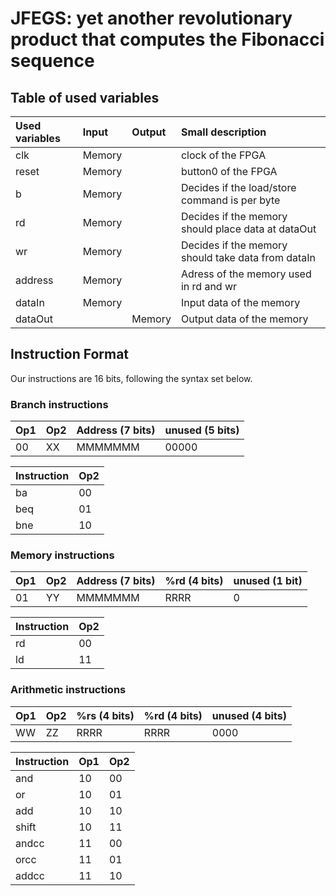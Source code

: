 # JFEGS: yet another revolutionary product that computes the Fibonacci sequence


## Table of used variables
| Used variables        | Input         | Output    | Small description     |
| :--                   |:--            |:--        |:--                    |
| clk                   |Memory         |           |clock of the FPGA      |
| reset                 |Memory               |           |button0 of the FPGA    |
| b         | Memory               |           | Decides if the load/store command is per byte|
| rd|Memory|| Decides if the memory should place data at dataOut|
| wr|Memory|| Decides if the memory should take data from dataIn|
| address|Memory||Adress of the memory used in rd and wr|
| dataIn|Memory||Input data of the memory|
| dataOut||Memory|Output data of the memory|



## Instruction Format

Our instructions are 16 bits, following the syntax set below.


### Branch instructions
| Op1 | Op2 | Address (7 bits) | unused (5 bits) |
| :--  |:-- |:--  |:-- |
| 00 | XX | MMMMMMM | 00000 |

| Instruction | Op2 |
| --- | --- |
| ba | 00 |
| beq | 01 |
| bne | 10 |

### Memory instructions
| Op1 | Op2 | Address (7 bits) | %rd (4 bits) | unused (1 bit) |
| :--  |:-- |:--  |:-- | :-- |
| 01 | YY | MMMMMMM | RRRR | 0 |

| Instruction | Op2 |
| --- | --- |
| rd | 00 |
| ld | 11 |

### Arithmetic instructions
| Op1 | Op2 | %rs (4 bits) | %rd (4 bits) | unused (4 bits)
| :--  |:-- |:--  |:-- | :-- |
| WW | ZZ | RRRR | RRRR | 0000 |

| Instruction | Op1 | Op2 |
| --- | --- | --- |
| and | 10 | 00 |
| or | 10 | 01 |
| add | 10 | 10 |
| shift | 10 | 11 |
| andcc | 11 | 00 |
| orcc | 11 | 01 |
| addcc | 11 | 10 |
